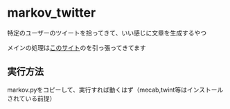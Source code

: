 # markov_twitter
特定のユーザーのツイートを拾ってきて、いい感じに文章を生成するやつ

メインの処理は[このサイト](https://qiita.com/k-jimon/items/f02fae75e853a9c02127)のを引っ張ってきてます  

## 実行方法
markov.pyをコピーして、実行すれば動くはず（mecab,twint等はインストールされている前提）
